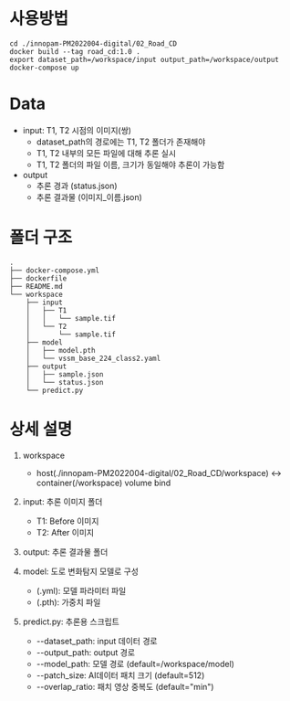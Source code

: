 
# 사용방법
```
cd ./innopam-PM2022004-digital/02_Road_CD
docker build --tag road_cd:1.0 .
export dataset_path=/workspace/input output_path=/workspace/output
docker-compose up
```

# Data
- input: T1, T2 시점의 이미지(쌍)
    - dataset_path의 경로에는 T1, T2 폴더가 존재해야
    - T1, T2 내부의 모든 파일에 대해 추론 실시
    - T1, T2 폴더의 파일 이름, 크기가 동일해야 추론이 가능함
- output
    - 추론 경과 (status.json)
    - 추론 결과물 (이미지_이름.json)

# 폴더 구조
```
.
├── docker-compose.yml
├── dockerfile
├── README.md
└── workspace
    ├── input
    │   ├── T1
    │   │   └── sample.tif
    │   └── T2
    │       └── sample.tif
    ├── model
    │   ├── model.pth
    │   └── vssm_base_224_class2.yaml
    ├── output
    │   ├── sample.json
    │   └── status.json
    └── predict.py
```
# 상세 설명
1. workspace
    - host(./innopam-PM2022004-digital/02_Road_CD/workspace) <-> container(/workspace) volume bind

2. input: 추론 이미지 폴더
    - T1: Before 이미지
    - T2: After 이미지

3. output: 추론 결과물 폴더

4. model: 도로 변화탐지 모델로 구성
    - (.yml): 모델 파라미터 파일
    - (.pth): 가중치 파일

5. predict.py: 추론용 스크립트
    - --dataset_path: input 데이터 경로
    - --output_path: output 경로
    - --model_path: 모델 경로 (default=/workspace/model)
    - --patch_size: AI데이터 패치 크기 (default=512)
    - --overlap_ratio: 패치 영상 중복도 (default="min")